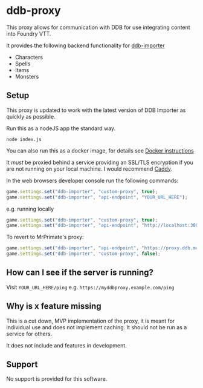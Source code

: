 # ddb-proxy

This proxy allows for communication with DDB for use integrating content into Foundry VTT.

It provides the following backend functionality for [ddb-importer](https://github.com/MrPrimate/ddb-importer)

* Characters
* Spells
* Items
* Monsters


## Setup

This proxy is updated to work with the latest version of DDB Importer as quickly as possible.

Run this as a nodeJS app the standard way.

```
node index.js
```

You can also run this as a docker image, for details see [Docker instructions](docker/README.md)


It _must_ be proxied behind a service providing an SSL/TLS encryption if you are not running on your local machine. I would recommend [Caddy](https://caddyserver.com/).

In the web browsers developer console run the following commands:

```javascript
game.settings.set("ddb-importer", "custom-proxy", true);
game.settings.set("ddb-importer", "api-endpoint", "YOUR_URL_HERE");
```

e.g. running locally

```javascript
game.settings.set("ddb-importer", "custom-proxy", true);
game.settings.set("ddb-importer", "api-endpoint", "http://localhost:3000");
```

To revert to MrPrimate's proxy:
```javascript
game.settings.set("ddb-importer", "api-endpoint", "https://proxy.ddb.mrprimate.co.uk");
game.settings.set("ddb-importer", "custom-proxy", false);
```

## How can I see if the server is running?

Visit `YOUR_URL_HERE/ping` e.g. `https://myddbproxy.example.com/ping`

## Why is x feature missing

This is a cut down, MVP implementation of the proxy, it is meant for individual use and does not implement caching. It should not be run as a service for others.

It does not include and features in development.


## Support

No support is provided for this software.
